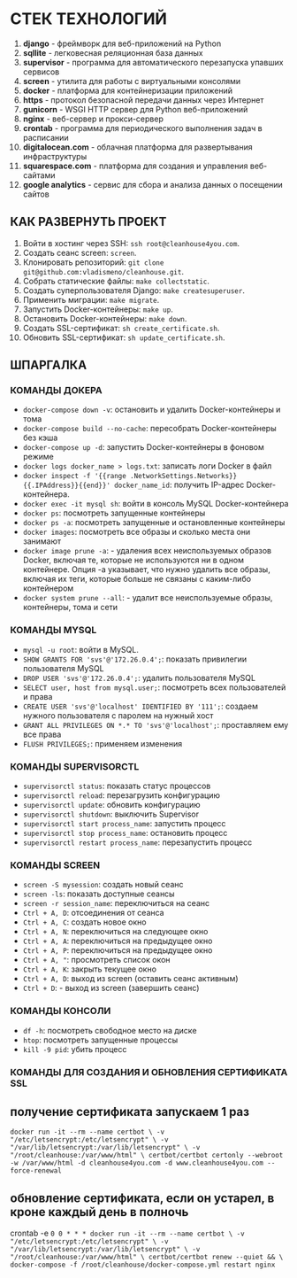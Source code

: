 # СТЕК ТЕХНОЛОГИЙ

1. **django** - фреймворк для веб-приложений на Python
2. **sqllite** - легковесная реляционная база данных
3. **supervisor** - программа для автоматического перезапуска упавших сервисов
4. **screen** - утилита для работы с виртуальными консолями
5. **docker** - платформа для контейнеризации приложений
6. **https** - протокол безопасной передачи данных через Интернет
7. **gunicorn** - WSGI HTTP сервер для Python веб-приложений
8. **nginx** - веб-сервер и прокси-сервер
9. **crontab** - программа для периодического выполнения задач в расписании
10. **digitalocean.com** - облачная платформа для развертывания инфраструктуры
11. **squarespace.com** - платформа для создания и управления веб-сайтами
12. **google analytics** - сервис для сбора и анализа данных о посещении сайтов

## КАК РАЗВЕРНУТЬ ПРОЕКТ

1. Войти в хостинг через SSH: `ssh root@cleanhouse4you.com`.
2. Создать сеанс screen: `screen`.
3. Клонировать репозиторий: `git clone git@github.com:vladismeno/cleanhouse.git`.
4. Собрать статические файлы: `make collectstatic`.
5. Создать суперпользователя Django: `make createsuperuser`.
6. Применить миграции: `make migrate`.
7. Запустить Docker-контейнеры: `make up`.
8. Остановить Docker-контейнеры: `make down`.
9. Создать SSL-сертификат: `sh create_certificate.sh`.
10. Обновить SSL-сертификат: `sh update_certificate.sh`.

## ШПАРГАЛКА

### КОМАНДЫ ДОКЕРА

- `docker-compose down -v`: остановить и удалить Docker-контейнеры и тома
- `docker-compose build --no-cache`: пересобрать Docker-контейнеры без кэша
- `docker-compose up -d`: запустить Docker-контейнеры в фоновом режиме
- `docker logs docker_name > logs.txt`: записать логи Docker в файл
- `docker inspect -f '{{range .NetworkSettings.Networks}}{{.IPAddress}}{{end}}' docker_name_id`: получить IP-адрес Docker-контейнера.
- `docker exec -it mysql sh`: войти в консоль MySQL Docker-контейнера
- `docker ps`: посмотреть запущенные контейнеры
- `docker ps -a`: посмотреть запущенные и остановленные контейнеры
- `docker images`: посмотреть все образы и сколько места они занимают
- `docker image prune -a`: - удаления всех неиспользуемых образов Docker, включая те, которые не используются ни в одном контейнере. Опция -a указывает, что нужно удалить все образы, включая их теги, которые больше не связаны с каким-либо контейнером
- `docker system prune --all`: - удалит все неиспользуемые образы, контейнеры, тома и сети

### КОМАНДЫ MYSQL

- `mysql -u root`: войти в MySQL.
- `SHOW GRANTS FOR 'svs'@'172.26.0.4';`: показать привилегии пользователя MySQL
- `DROP USER 'svs'@'172.26.0.4';`: удалить пользователя MySQL
- `SELECT user, host from mysql.user;`: посмотреть всех пользователей и права
- `CREATE USER 'svs'@'localhost' IDENTIFIED BY '111';`: создаем нужного пользователя с паролем на нужный хост
- `GRANT ALL PRIVILEGES ON *.* TO 'svs'@'localhost';`: проставляем ему все права
- `FLUSH PRIVILEGES;`: применяем изменения

### КОМАНДЫ SUPERVISORCTL

- `supervisorctl status`: показать статус процессов
- `supervisorctl reload`: перезагрузить конфигурацию
- `supervisorctl update`: обновить конфигурацию
- `supervisorctl shutdown`: выключить Supervisor
- `supervisorctl start process_name`: запустить процесс
- `supervisorctl stop process_name`: остановить процесс
- `supervisorctl restart process_name`: перезапустить процесс

### КОМАНДЫ SCREEN

- `screen -S mysession`: создать новый сеанс
- `screen -ls`: показать доступные сеансы
- `screen -r session_name`: переключиться на сеанс
- `Ctrl + A, D`: отсоединения от сеанса
- `Ctrl + A, C`: создать новое окно
- `Ctrl + A, N`: переключиться на следующее окно
- `Ctrl + A, A`: переключиться на предыдущее окно
- `Ctrl + A, P`: переключиться на предыдущее окно
- `Ctrl + A, "`: просмотреть список окон
- `Ctrl + A, K`: закрыть текущее окно
- `Ctrl + A, D`: выход из screen (оставить сеанс активным)
- `Ctrl + D`: - выход из screen (завершить сеанс)

### КОМАНДЫ КОНСОЛИ

- `df -h`: посмотреть свободное место на диске
- `htop`: посмотреть запущенные процессы
- `kill -9 pid`: убить процесс


### КОМАНДЫ ДЛЯ СОЗДАНИЯ И ОБНОВЛЕНИЯ СЕРТИФИКАТА SSL

## получение сертификата запускаем 1 раз
`docker run -it --rm --name certbot \
    -v "/etc/letsencrypt:/etc/letsencrypt" \
    -v "/var/lib/letsencrypt:/var/lib/letsencrypt" \
    -v "/root/cleanhouse:/var/www/html" \
    certbot/certbot certonly --webroot -w /var/www/html -d cleanhouse4you.com -d www.cleanhouse4you.com --force-renewal`


## обновление сертификата, если он устарел, в кроне каждый день в полночь
crontab -e
`0 0 * * * docker run -it --rm --name certbot \
    -v "/etc/letsencrypt:/etc/letsencrypt" \
    -v "/var/lib/letsencrypt:/var/lib/letsencrypt" \
    -v "/root/cleanhouse:/var/www/html" \
    certbot/certbot renew --quiet && \
    docker-compose -f /root/cleanhouse/docker-compose.yml restart nginx`
